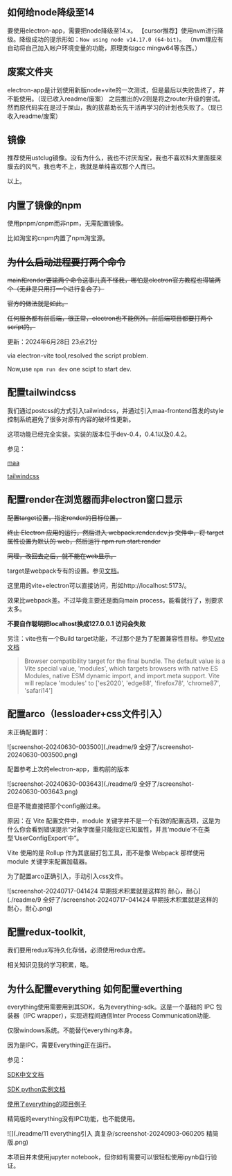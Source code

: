 ## 如何给node降级至14

要使用electron-app，需要把node降级至14.x。
【cursor推荐】使用nvm进行降级。降级成功的提示形如：`Now using node v14.17.0 (64-bit)`。
（nvm理应有自动将自己加入帐户环境变量的功能，原理类似gcc mingw64等东西。）

## 废案文件夹

electron-app是计划使用新版node+vite的一次测试，但是最后以失败告终了，并不能使用。（现已收入readme/废案）
之后推出的v2则是将之router升级的尝试。然而原代码实在是过于屎山，我的拔苗助长先干活再学习的计划也失败了。（现已收入readme/废案）

## 镜像

推荐使用ustclug镜像。没有为什么，我也不讨厌淘宝，我也不喜欢科大里面膜来膜去的风气，我也考不上，我就是单纯喜欢那个人而已。

以上。

## 内置了镜像的npm

使用pnpm/cnpm而非npm，无需配置镜像。

比如淘宝的cnpm内置了npm淘宝源。

## ~~为什么启动进程要打两个命令~~

~~main和render要输两个命令这事儿真不怪我，哪怕是electron官方教程也得输两个（无非是只用打一个进行复合了）~~

~~官方的做法就是如此。~~

~~任何服务都有前后端，很正常，electron也不能例外。前后端项目都要打两个script的。~~


更新：2024年6月28日 23点21分

via electron-vite tool,resolved the script problem.

Now,use `npm run dev` one scipt to start dev.

## 配置tailwindcss

我们通过postcss的方式引入tailwindcss，并通过引入maa-frontend首发的style控制系统避免了很多对原有内容的破坏性更新。

这项功能已经完全实装。实装的版本位于dev-0.4，0.4.1以及0.4.2。

参见：

[maa](https://github.com/search?q=repo%3AMaaAssistantArknights%2Fmaa-copilot-frontend%20tailwind&type=code)

[tailwindcss](https://tailwindcss.com/docs/installation/using-postcss)

## 配置render在浏览器而非electron窗口显示

~~配置target设置，指定render的目标位置。~~

~~终止 Electron 应用的运行，然后进入 webpack.render.dev.js 文件中，将 target 属性设置为默认的 web，然后运行 npm run start:render~~


~~同理，改回去之后，就不能在web显示。~~

target是webpack专有的设置。参见[文档](https://webpack.js.org/configuration/target)。

这里用的vite+electron可以直接访问，形如http://localhost:5173/。

效果比webpack差。不过毕竟主要还是面向main process，能看就行了，别要求太多。

**不要自作聪明把localhost换成127.0.0.1 访问会失败**

另注：vite也有一个Build target功能，不过那个是为了配置兼容性目标。参见[vite文档](https://vitejs.dev/config/build-options)

> Browser compatibility target for the final bundle. The default value is a Vite special value, 'modules', which targets browsers with native ES Modules, native ESM dynamic import, and import.meta support. Vite will replace 'modules' to ['es2020', 'edge88', 'firefox78', 'chrome87', 'safari14']

## 配置arco（lessloader+css文件引入）

未正确配置时：

![screenshot-20240630-003500](./readme/9 全好了/screenshot-20240630-003500.png)

配置参考上次的electron-app，重构前的版本

![screenshot-20240630-003643](./readme/9 全好了/screenshot-20240630-003643.png)

但是不能直接把那个config搬过来。

原因：在 Vite 配置文件中，module 关键字并不是一个有效的配置选项，这是为什么你会看到错误提示“对象字面量只能指定已知属性，并且‘module’不在类型‘UserConfigExport’中”。

Vite 使用的是 Rollup 作为其底层打包工具，而不是像 Webpack 那样使用 module 关键字来配置加载器。





为了配置arco正确引入，手动引入css文件。

![screenshot-20240717-041424 早期技术积累就是这样的 耐心，耐心](./readme/9 全好了/screenshot-20240717-041424 早期技术积累就是这样的 耐心，耐心.png)



## 配置redux-toolkit,

我们要用redux写持久化存储，必须使用redux仓库。



相关知识见我的学习积累，略。

## 为什么配置everything 如何配置everthing

everything使用需要用到其SDK，名为everything-sdk。这是一个基础的 IPC 包装器（IPC wrapper），实现进程间通信Inter Process Communication功能.

仅限windows系统。不能替代everything本身。

因为是IPC，需要Everything正在运行。

参见：

[SDK中文文档](https://www.voidtools.com/zh-cn/support/everything/sdk/)

[SDK python实例文档](https://www.voidtools.com/support/everything/sdk/python/)

[使用了everything的项目例子](https://github.com/search?q=repo%3AShirasawaSama%2FCefDetector%20everything&type=code)

精简版的everything没有IPC功能，也不能使用。

![](./readme/11 everything引入 真复杂/screenshot-20240903-060205 精简版.png)

本项目并未使用jupyter notebook，但你如有需要可以很轻松使用ipynb自行验证。